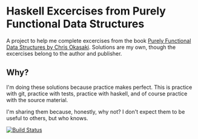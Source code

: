 # Haskell Excercises from Purely Functional Data Structures

A project to help me complete excercises from the book [Purely Functional Data
Structures by Chris
Okasaki](http://www.amazon.com/Purely-Functional-Structures-Chris-Okasaki/dp/0521663504).
Solutions are my own, though the excercises belong to the author and publisher.

## Why?

I'm doing these solutions because practice makes perfect. This is practice with
git, practice with tests, practice with haskell, and of course practice with the
source material.

I'm sharing them because, honestly, why not? I don't expect them to be useful to
others, but who knows.

[![Build Status](https://travis-ci.org/brianshourd/HaskellExercises-FunctionalDataStructures.svg)](https://travis-ci.org/brianshourd/HaskellExercises-FunctionalDataStructures)
